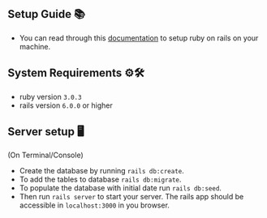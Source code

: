 ## Setup Guide 📚
- You can read through this [documentation](https://guides.rubyonrails.org/v5.1/getting_started.html) to setup ruby on rails on your machine. 

## System Requirements ⚙️🛠️
- ruby version `3.0.3`
- rails version `6.0.0` or higher

## Server setup 🖥️
(On Terminal/Console)
- Create the database by running `rails db:create`.
- To add the tables to database `rails db:migrate`.
- To populate the database with initial date run `rails db:seed`.
- Then run `rails server` to start your server. The rails app should be accessible in `localhost:3000` in you browser.